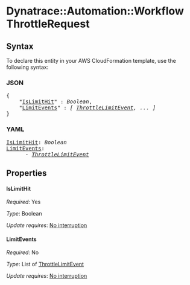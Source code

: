 # Dynatrace::Automation::Workflow ThrottleRequest

## Syntax

To declare this entity in your AWS CloudFormation template, use the following syntax:

### JSON

<pre>
{
    "<a href="#islimithit" title="IsLimitHit">IsLimitHit</a>" : <i>Boolean</i>,
    "<a href="#limitevents" title="LimitEvents">LimitEvents</a>" : <i>[ <a href="throttlelimitevent.md">ThrottleLimitEvent</a>, ... ]</i>
}
</pre>

### YAML

<pre>
<a href="#islimithit" title="IsLimitHit">IsLimitHit</a>: <i>Boolean</i>
<a href="#limitevents" title="LimitEvents">LimitEvents</a>: <i>
      - <a href="throttlelimitevent.md">ThrottleLimitEvent</a></i>
</pre>

## Properties

#### IsLimitHit

_Required_: Yes

_Type_: Boolean

_Update requires_: [No interruption](https://docs.aws.amazon.com/AWSCloudFormation/latest/UserGuide/using-cfn-updating-stacks-update-behaviors.html#update-no-interrupt)

#### LimitEvents

_Required_: No

_Type_: List of <a href="throttlelimitevent.md">ThrottleLimitEvent</a>

_Update requires_: [No interruption](https://docs.aws.amazon.com/AWSCloudFormation/latest/UserGuide/using-cfn-updating-stacks-update-behaviors.html#update-no-interrupt)

